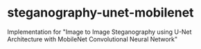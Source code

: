# steganography-unet-mobilenet
Implementation for "Image to Image Steganography using U-Net Architecture with MobileNet Convolutional Neural Network"
